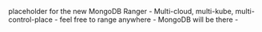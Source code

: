placeholder for the new MongoDB Ranger - 
Multi-cloud, multi-kube, multi-control-place - feel free to range anywhere - MongoDB will be there - 

